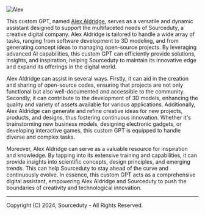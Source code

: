 ![Alex](https://github.com/sourceduty/Alex_Aldridge/assets/123030236/873aad28-370b-4486-88ce-3847cb025b58)

This custom GPT, named [Alex Aldridge](https://chatgpt.com/g/g-mdnYSJr20-alex-aldridge), serves as a versatile and dynamic assistant designed to support the multifaceted needs of Sourceduty, a creative digital company. Alex Aldridge is tailored to handle a wide array of tasks, ranging from software development to 3D modeling, and from generating concept ideas to managing open-source projects. By leveraging advanced AI capabilities, this custom GPT can efficiently provide solutions, insights, and inspiration, helping Sourceduty to maintain its innovative edge and expand its offerings in the digital world.

Alex Aldridge can assist in several ways. Firstly, it can aid in the creation and sharing of open-source codes, ensuring that projects are not only functional but also well-documented and accessible to the community. Secondly, it can contribute to the development of 3D models, enhancing the quality and variety of assets available for various applications. Additionally, Alex Aldridge can generate and refine creative ideas for new projects, products, and designs, thus fostering continuous innovation. Whether it's brainstorming new business models, designing electronic gadgets, or developing interactive games, this custom GPT is equipped to handle diverse and complex tasks.

Moreover, Alex Aldridge can serve as a valuable resource for inspiration and knowledge. By tapping into its extensive training and capabilities, it can provide insights into scientific concepts, design principles, and emerging trends. This can help Sourceduty to stay ahead of the curve and continuously evolve. In essence, this custom GPT acts as a comprehensive digital assistant, empowering Alex Aldridge and Sourceduty to push the boundaries of creativity and technological innovation.

***
Copyright (C) 2024, Sourceduty - All Rights Reserved.

